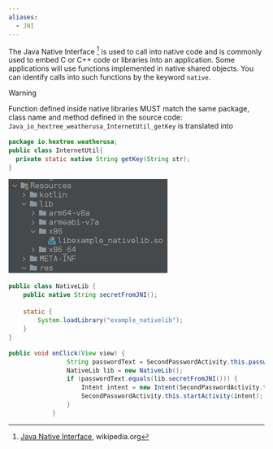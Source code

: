 ```yaml
---
aliases:
  - JNI
---
```

The Java Native Interface [^jni] is used to call into native code and is commonly used to embed C or C++ code or libraries into an application.
Some applications will use functions implemented in native shared objects. You can identify calls into such functions by the keyword `native`.

[^jni]: [Java Native Interface](https://en.wikipedia.org/wiki/Java_Native_Interface), wikipedia.org

>[!warning]
>Function defined inside native libraries MUST match the same package, class name and method defined in the source code:
>`Java_io_hextree_weatherusa_InternetUtil_getKey` is translated into
>```java
>package io.hextree.weatherusa;
>public class InternetUtil{
>	private static native String getKey(String str);
>}
>```

![](attachments/android-res-lib-libraries.png)

```java
public class NativeLib {  
    public native String secretFromJNI();  
  
    static {  
        System.loadLibrary("example_nativelib");  
    }  
}
```

```java
public void onClick(View view) {  
                String passwordText = SecondPasswordActivity.this.password.getText().toString();  
                NativeLib lib = new NativeLib();  
                if (passwordText.equals(lib.secretFromJNI())) {  
                    Intent intent = new Intent(SecondPasswordActivity.this.getBaseContext(), (Class<?>) ThirdPasswordActivity.class);  
                    SecondPasswordActivity.this.startActivity(intent);  
                }  
            }
```

